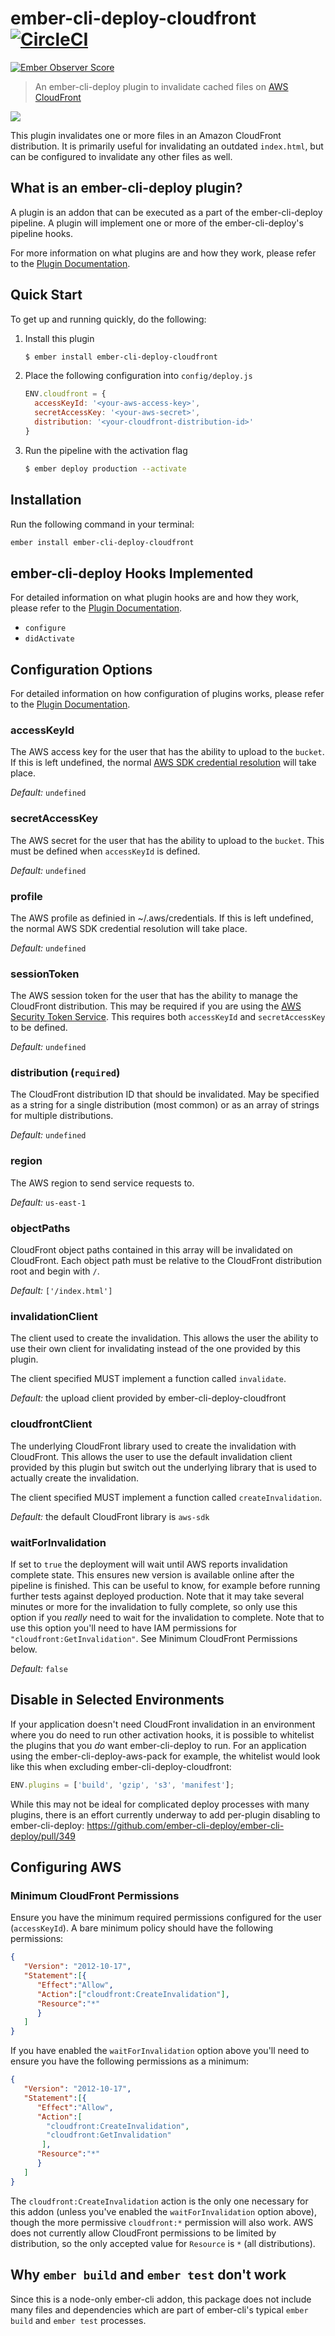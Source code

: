 # ember-cli-deploy-cloudfront [![CircleCI](https://circleci.com/gh/kpfefferle/ember-cli-deploy-cloudfront.svg?style=svg)](https://circleci.com/gh/kpfefferle/ember-cli-deploy-cloudfront)

[![Ember Observer Score](https://emberobserver.com/badges/ember-cli-deploy-cloudfront.svg)](https://emberobserver.com/addons/ember-cli-deploy-cloudfront)

> An ember-cli-deploy plugin to invalidate cached files on [AWS CloudFront](https://aws.amazon.com/cloudfront/)

![](https://ember-cli-deploy.github.io/ember-cli-deploy-version-badges/plugins/ember-cli-deploy-cloudfront.svg)

This plugin invalidates one or more files in an Amazon CloudFront distribution. It is primarily useful for invalidating an outdated `index.html`, but can be configured to invalidate any other files as well.

## What is an ember-cli-deploy plugin?

A plugin is an addon that can be executed as a part of the ember-cli-deploy pipeline. A plugin will implement one or more of the ember-cli-deploy's pipeline hooks.

For more information on what plugins are and how they work, please refer to the [Plugin Documentation][1].

## Quick Start

To get up and running quickly, do the following:

1. Install this plugin

    ```bash
    $ ember install ember-cli-deploy-cloudfront
    ```

1. Place the following configuration into `config/deploy.js`

    ```javascript
    ENV.cloudfront = {
      accessKeyId: '<your-aws-access-key>',
      secretAccessKey: '<your-aws-secret>',
      distribution: '<your-cloudfront-distribution-id>'
    }
    ```

1. Run the pipeline with the activation flag

    ```bash
    $ ember deploy production --activate
    ```

## Installation
Run the following command in your terminal:

```bash
ember install ember-cli-deploy-cloudfront
```

## ember-cli-deploy Hooks Implemented

For detailed information on what plugin hooks are and how they work, please refer to the [Plugin Documentation][1].

- `configure`
- `didActivate`

## Configuration Options

For detailed information on how configuration of plugins works, please refer to the [Plugin Documentation][1].

### accessKeyId

The AWS access key for the user that has the ability to upload to the `bucket`. If this is left undefined, the normal [AWS SDK credential resolution](https://docs.aws.amazon.com/AWSJavaScriptSDK/guide/node-configuring.html#Setting_AWS_Credentials) will take place.

*Default:* `undefined`

### secretAccessKey

The AWS secret for the user that has the ability to upload to the `bucket`. This must be defined when `accessKeyId` is defined.

*Default:* `undefined`

### profile

The AWS profile as definied in ~/.aws/credentials. If this is left undefined, the normal AWS SDK credential resolution will take place.

*Default:* `undefined`

### sessionToken

The AWS session token for the user that has the ability to manage the CloudFront distribution. This may be required if you are using the [AWS Security Token Service](http://docs.aws.amazon.com/STS/latest/APIReference/Welcome.html).
This requires both `accessKeyId` and `secretAccessKey` to be defined.

*Default:* `undefined`

### distribution (`required`)

The CloudFront distribution ID that should be invalidated. May be specified as a string for a single distribution (most common) or as an array of strings for multiple distributions.

*Default:* `undefined`

### region

The AWS region to send service requests to.

*Default:* `us-east-1`

### objectPaths

CloudFront object paths contained in this array will be invalidated on CloudFront. Each object path must be relative to the CloudFront distribution root and begin with `/`.

*Default:* `['/index.html']`

### invalidationClient

The client used to create the invalidation. This allows the user the ability to use their own client for invalidating instead of the one provided by this plugin.

The client specified MUST implement a function called `invalidate`.

*Default:* the upload client provided by ember-cli-deploy-cloudfront

### cloudfrontClient

The underlying CloudFront library used to create the invalidation with CloudFront. This allows the user to use the default invalidation client provided by this plugin but switch out the underlying library that is used to actually create the invalidation.

The client specified MUST implement a function called `createInvalidation`.

*Default:* the default CloudFront library is `aws-sdk`

### waitForInvalidation 

If set to `true` the deployment will wait until AWS reports invalidation complete state. This ensures new version is available online after the pipeline is finished. This can be useful to know, for example before running further tests against deployed production. Note that it may take several minutes or more for the invalidation to fully complete, so only use this option if you *really* need to wait for the invalidation to complete. Note that to use this option you'll need to have IAM permissions for `"cloudfront:GetInvalidation"`. See Minimum CloudFront Permissions below.

*Default:* `false`

## Disable in Selected Environments

If your application doesn't need CloudFront invalidation in an environment where you do need to run other activation hooks, it is possible to whitelist the plugins that you *do* want ember-cli-deploy to run. For an application using the ember-cli-deploy-aws-pack for example, the whitelist would look like this when excluding ember-cli-deploy-cloudfront:

```js
ENV.plugins = ['build', 'gzip', 's3', 'manifest'];
```

While this may not be ideal for complicated deploy processes with many plugins, there is an effort currently underway to add per-plugin disabling to ember-cli-deploy: https://github.com/ember-cli-deploy/ember-cli-deploy/pull/349

## Configuring AWS

### Minimum CloudFront Permissions

Ensure you have the minimum required permissions configured for the user (`accessKeyId`). A bare minimum policy should have the following permissions:

```json
{
   "Version": "2012-10-17",
   "Statement":[{
      "Effect":"Allow",
      "Action":["cloudfront:CreateInvalidation"],
      "Resource":"*"
      }
   ]
}
```

If you have enabled the `waitForInvalidation` option above you'll need to ensure you have the following permissions as a minimum:


```json
{
   "Version": "2012-10-17",
   "Statement":[{
      "Effect":"Allow",
      "Action":[
        "cloudfront:CreateInvalidation",
        "cloudfront:GetInvalidation"
       ],
      "Resource":"*"
      }
   ]
}
```

The `cloudfront:CreateInvalidation` action is the only one necessary for this addon (unless you've enabled the `waitForInvalidation` option above), though the more permissive `cloudfront:*` permission will also work. AWS does not currently allow CloudFront permissions to be limited by distribution, so the only accepted value for `Resource` is `*` (all distributions).

## Why `ember build` and `ember test` don't work

Since this is a node-only ember-cli addon, this package does not include many files and dependencies which are part of ember-cli's typical `ember build` and `ember test` processes.

[1]: http://ember-cli-deploy.com/docs/v0.6.x/plugins-overview/ "Plugin Documentation"
